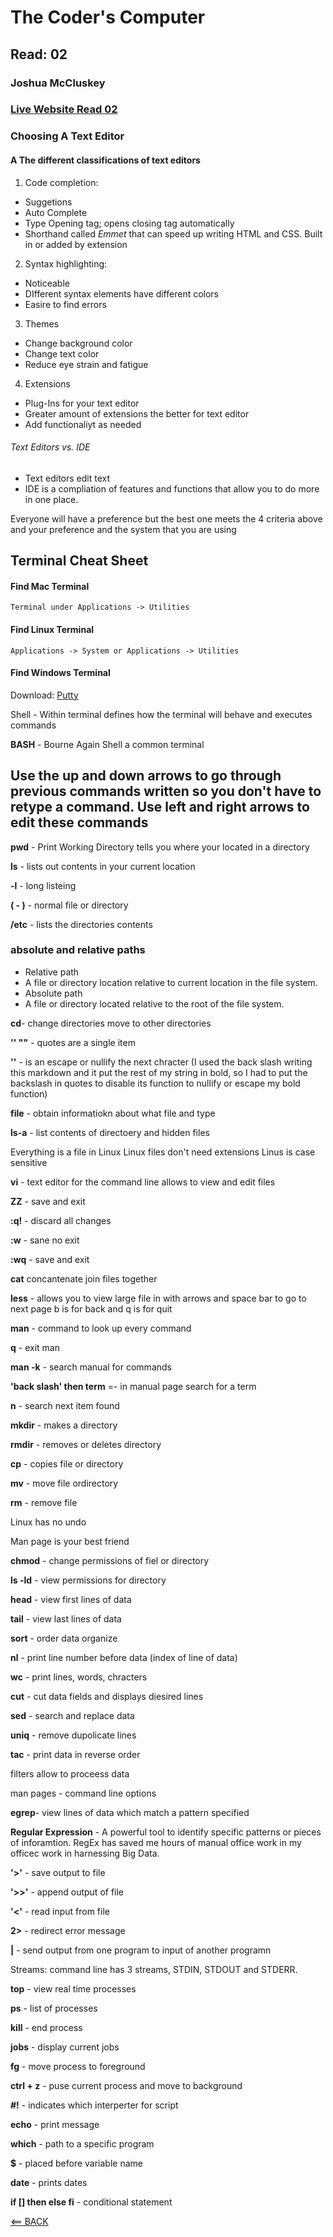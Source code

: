 # The Coder's Computer

## Read: 02

### Joshua McCluskey

### [Live Website Read 02](https://joshuamccluskey.github.io/reading-notes/read02)

### Choosing A Text Editor

#### A The different classifications of text editors

1. Code completion:

* Suggetions
* Auto Complete
* Type Opening tag; opens closing tag automatically
* Shorthand called _Emmet_ that can speed up writing HTML and CSS. Built in or added by extension

2. Syntax highlighting:

* Noticeable
* DIfferent syntax elements have different colors
* Easire to find errors

3. Themes

* Change background color
* Change text color
* Reduce eye strain and fatigue

4. Extensions

* Plug-Ins for your text editor
* Greater amount of extensions the better for text editor
* Add functionaliyt as needed

###### Text Editors vs. IDE

* Text editors edit text
* IDE is a compliation of features and functions that allow you to do more in one place.

Everyone will have a preference but the best one meets the 4 criteria above and your preference and the system that you are using

## Terminal Cheat Sheet

#### Find Mac Terminal

    Terminal under Applications -> Utilities

#### Find Linux Terminal

    Applications -> System or Applications -> Utilities

#### Find Windows Terminal

Download: [Putty](https://ryanstutorials.net/linuxtutorial/commandline.php)

Shell  - Within terminal defines how the terminal will behave and executes commands

**BASH** - Bourne Again Shell a common terminal

## Use the up and down arrows to go through previous commands written so you don't have to retype a command. Use left and right arrows to edit these commands

**pwd** - Print Working Directory tells you where your located in a directory

**ls** - lists out contents in your current location

**-l** - long listeing

**( - )** - normal file or directory

**/etc** - lists the directories contents

### absolute and relative paths

* Relative path
* A file or directory location relative to current location in the file system.
* Absolute path
* A file or directory located relative to the root of the file system.

**cd**- change directories move to other directories

**'' ""** - quotes are a single item

**'\'** - is an escape or nullify the next chracter (I used the back slash writing this markdown and it  put the rest of my string in bold, so I had  to put the backslash in quotes to disable its function to nullify or escape my bold function)

**file** - obtain informatiokn  about what file and type

**ls-a** - list contents of directoery and hidden files

Everything is a file in Linux
Linux files don't need extensions
Linus is case sensitive

**vi** - text editor  for the command line allows to view and edit files

**ZZ** - save and exit

**:q!** - discard all  changes

**:w** - sane no exit

**:wq** - save and exit

**cat**  concantenate join files together

**less** - allows you to view large file in with arrows and space bar to go to next page b is for back and q is for quit

**man** - command to look up every command

**q** - exit man

**man -k** - search manual for commands

**'back slash' then term** =-  in manual page search for a term

 **n** - search next item found

 **mkdir** - makes a directory

 **rmdir** - removes or deletes directory

 **cp** - copies file or directory

 **mv**  - move file ordirectory

 **rm** - remove file

Linux has no undo

Man page is your  best friend

**chmod** - change permissions of fiel or directory

**ls -ld**  - view permissions for directory

**head**  - view first lines of data

**tail** - view last lines of data

**sort** - order data organize

**nl** - print line number before data (index of line of data)

**wc** - print lines, words, chracters

**cut** - cut data fields and displays diesired lines

**sed** - search and replace data

**uniq** - remove dupolicate lines

**tac**  - print data in reverse order

filters allow to proceess data

man pages - command line options

**egrep**- view lines of data which match a pattern specified

**Regular Expression** - A powerful tool to identify specific patterns or pieces of inforamtion. RegEx has saved me  hours of manual office work in my officec  work in harnessing Big Data.

**'>'** - save output to file

**'>>'** - append output of file

**'<'** - read input from file

**2>** - redirect error message

**|** - send output from one program to input of another programn

Streams: command line has 3 streams, STDIN, STDOUT and STDERR.

**top** - view real time processes

**ps** - list of processes

**kill** - end process

**jobs** - display  current jobs

**fg**  - move process to foreground

**ctrl + z** - puse current process and move to background

**#!** - indicates which interperter for script

**echo** - print message

**which** - path to a specific program

**$** - placed before variable name

**date** - prints dates

**if [] then else fi** - conditional statement

[<== BACK](reading-notes/README.md)
